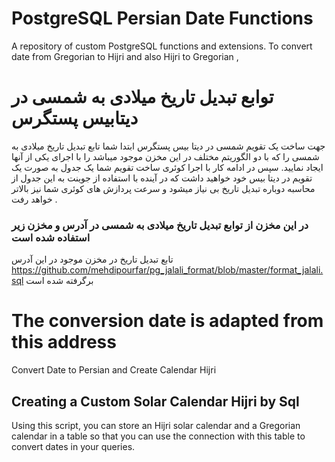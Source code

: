 # PostgreSQL Persian Date Functions
A repository of custom PostgreSQL functions and extensions. To convert date from Gregorian to Hijri and also Hijri  to Gregorian ,


# توابع تبدیل تاریخ میلادی به شمسی در دیتابیس پستگرس
جهت ساخت یک تقویم شمسی در دیتا بیس پستگرس ابتدا شما تابع تبدیل تاریخ میلادی به شمسی را که با دو الگوریتم مختلف در این مخزن موجود میباشد را با اجرای یکی از آنها ایجاد نمایید. سپس در ادامه کار با اجرا کوئری ساخت تقویم شما یک جدول به صورت یک تقویم در دیتا بیس خود خواهید داشت که در آینده با استفاده از جوینت به این جدول از محاسبه دوباره تبدیل تاریخ بی نیاز میشود و سرعت پردازش های کوئری شما نیز بالاتر خواهد رفت .


### در این مخزن از توابع تبدیل تاریخ میلادی به شمسی در آدرس و مخزن زیر استفاده شده است
 تابع تبدیل تاریخ در مخزن موجود در این آدرس   https://github.com/mehdipourfar/pg_jalali_format/blob/master/format_jalali.sql  برگرفته شده است


# The conversion date is adapted from this address
Convert Date to Persian and Create Calendar Hijri


## Creating a Custom Solar Calendar Hijri by Sql 
Using this script, you can store an Hijri solar calendar and a Gregorian calendar in a table so that you can use the connection with this table to convert dates in your queries.








